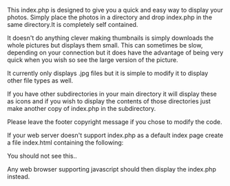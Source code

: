 This index.php is designed to give you a quick and easy way to display your photos. Simply place the photos in a directory and drop index.php in the same directory.It is completely self contained.

It doesn't do anything clever making thumbnails is simply downloads the whole pictures but displays them small. This can sometimes be slow, depending on your connection but it does have the advantage of being very quick when you wish so see the large version of the picture.

It currently only displays .jpg files but it is simple to modify it to display other file types as well.

If you have other subdirectories in your main directory it will display these as icons and if you wish to display the contents of those directories just make another copy of index.php in the subdirectory.

Please leave the footer copyright message if you chose to modify the code.

If your web server doesn't support index.php as a default index page create a file index.html containing the following:

<html>
<head>
<script type="text/javascript">
  self.location="index.php";
</script>
</head>
<body>
 You should not see this..
</body>
</html>

Any web browser supporting javascript should then display the index.php instead.
